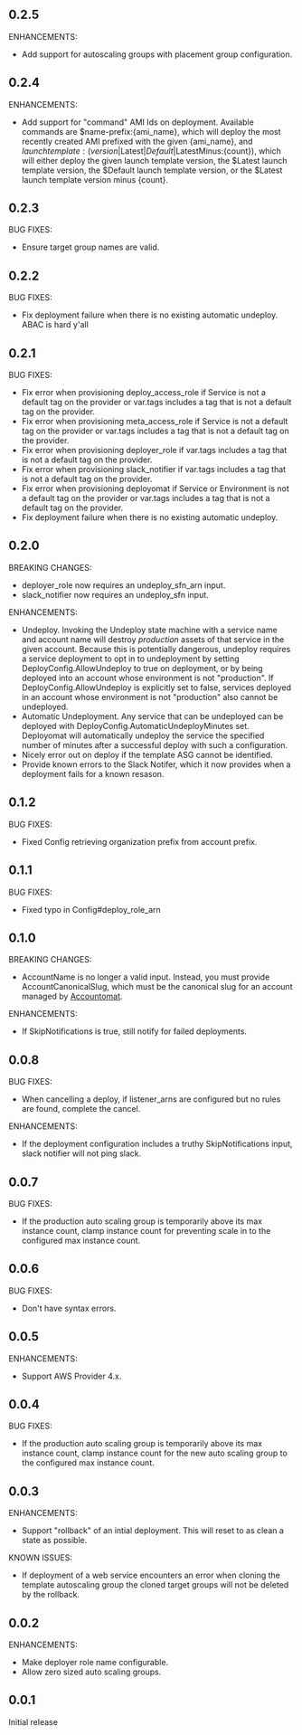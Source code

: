 ## 0.2.5

ENHANCEMENTS:

* Add support for autoscaling groups with placement group configuration.

## 0.2.4

ENHANCEMENTS:

* Add support for "command" AMI Ids on deployment. Available commands are $name-prefix:{ami_name}, which will deploy the most recently created AMI prefixed with the given {ami_name}, and $launchtemplate:({version}|$Latest|$Default|$LatestMinus:{count}), which will either deploy the given launch template version, the $Latest launch template version, the $Default launch template version, or the $Latest launch template version minus {count}.

## 0.2.3

BUG FIXES:

* Ensure target group names are valid.

## 0.2.2

BUG FIXES:

* Fix deployment failure when there is no existing automatic undeploy. ABAC is hard y'all

## 0.2.1

BUG FIXES:

* Fix error when provisioning deploy_access_role if Service is not a default tag on the provider or var.tags includes a tag that is not a default tag on the provider.
* Fix error when provisioning meta_access_role if Service is not a default tag on the provider or var.tags includes a tag that is not a default tag on the provider.
* Fix error when provisioning deployer_role if var.tags includes a tag that is not a default tag on the provider.
* Fix error when provisioning slack_notifier if var.tags includes a tag that is not a default tag on the provider.
* Fix error when provisioning deployomat if Service or Environment is not a default tag on the provider or var.tags includes a tag that is not a default tag on the provider.
* Fix deployment failure when there is no existing automatic undeploy.

## 0.2.0

BREAKING CHANGES:

* deployer_role now requires an undeploy_sfn_arn input.
* slack_notifier now requires an undeploy_sfn input.

ENHANCEMENTS:

* Undeploy. Invoking the Undeploy state machine with a service name and account name will destroy _production_ assets of that service in the given account. Because this is potentially dangerous, undeploy requires a service deployment to opt in to undeployment by setting DeployConfig.AllowUndeploy to true on deployment, or by being deployed into an account whose environment is not "production". If DeployConfig.AllowUndeploy is explicitly set to false, services deployed in an account whose environment is not "production" also cannot be undeployed.
* Automatic Undeployment. Any service that can be undeployed can be deployed with DeployConfig.AutomaticUndeployMinutes set. Deployomat will automatically undeploy the service the specified number of minutes after a successful deploy with such a configuration.
* Nicely error out on deploy if the template ASG cannot be identified.
* Provide known errors to the Slack Notifer, which it now provides when a deployment fails for a known resason.

## 0.1.2

BUG FIXES:

* Fixed Config retrieving organization prefix from account prefix.

## 0.1.1

BUG FIXES:

* Fixed typo in Config#deploy_role_arn

## 0.1.0

BREAKING CHANGES:

* AccountName is no longer a valid input. Instead, you must provide AccountCanonicalSlug, which must be the canonical slug for an account managed by [Accountomat](https://github.com/GoCarrot/terraform-aws-accountomat).

ENHANCEMENTS:

* If SkipNotifications is true, still notify for failed deployments.

## 0.0.8

BUG FIXES:

* When cancelling a deploy, if listener_arns are configured but no rules are found, complete the cancel.

ENHANCEMENTS:

* If the deployment configuration includes a truthy SkipNotifications input, slack notifier will not ping slack.

## 0.0.7

BUG FIXES:

* If the production auto scaling group is temporarily above its max instance count, clamp instance count for preventing scale in to the configured max instance count.

## 0.0.6

BUG FIXES:

* Don't have syntax errors.

## 0.0.5

ENHANCEMENTS:

* Support AWS Provider 4.x.

## 0.0.4

BUG FIXES:

* If the production auto scaling group is temporarily above its max instance count, clamp instance count for the new auto scaling group to the configured max instance count.

## 0.0.3

ENHANCEMENTS:

* Support "rollback" of an intial deployment. This will reset to as clean a state as possible.

KNOWN ISSUES:

* If deployment of a web service encounters an error when cloning the template autoscaling group the cloned target groups will not be deleted by the rollback.

## 0.0.2

ENHANCEMENTS:

* Make deployer role name configurable.
* Allow zero sized auto scaling groups.

## 0.0.1

Initial release
